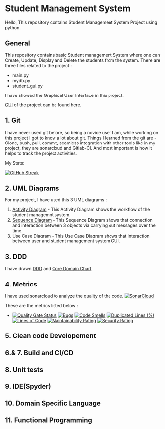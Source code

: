 # Student Management System

Hello,
This repository contains Student Management System Project using python.

## General
This repository contains basic Student management System where one can Create, Update, Display and Delete the students from the system.
There are three files related to the project : 
- main.py
- mydb.py
- student_gui.py

I have showed the Graphical User Interface in this project. 

[GUI](https://github.com/ShrutiPatil2223/Student-Management-System/blob/main/GUI_Screenshot%20.png) of the project can be found here.
 
  
## 1. Git
I have never used git before, so being a novice user I am, while working on this project I got to know a lot about git. 
Things I learned from the git are - Clone, push, pull, commit, seamless integration with other tools like in my project, they are sonarcloud and Gitlab-CI.
And most important is how it helps to track the project activities.

 My Stats:

 [![GitHub Streak](https://github-readme-streak-stats.herokuapp.com/?user=ShrutiPatil2223&theme=cobalt)](https://github.com/ShrutiPatil2223)  

## 2. UML Diagrams 
For my project, I have used this 3 UML diagrams :
1. [Activity Diagram](https://github.com/ShrutiPatil2223/Student-Management-System/blob/0aaf8a70706785e4c1420de90f5653a4911635c3/UML%20diagrams_updated/Activity%20Diagram_update.jpg) - This Activity Diagram shows the workflow of the student managemnt system.
2. [Sequence Diagram](https://github.com/ShrutiPatil2223/Student-Management-System/blob/1cc59052e29656270753d4ac11e6e960a4bb97d3/UML%20diagrams_updated/sequence%20diagram_update.jpg) - This Sequence Diagram shows that connection and interaction between 3 objects via carrying out messages over the time.
3. [Use Case Diagram](https://github.com/ShrutiPatil2223/Student-Management-System/blob/1cc59052e29656270753d4ac11e6e960a4bb97d3/UML%20diagrams_updated/use%20case_update.png) - This Use Case Diagram shows that interaction between user and student management system GUI.

## 3. DDD
I have drawn [DDD](https://github.com/ShrutiPatil2223/Student-Management-System/blob/1cc59052e29656270753d4ac11e6e960a4bb97d3/UML%20diagrams_updated/use%20case_update.png) and 
[Core Domain Chart](https://github.com/ShrutiPatil2223/Student-Management-System/blob/18ca2a030b9d673bbfe34d9b58020f48a31e1f5f/UML%20diagrams_updated/DDD_updated_1.png)


## 4. Metrics
I have used sonarcloud to analyze the quality of the code. [![SonarCloud](https://sonarcloud.io/images/project_badges/sonarcloud-white.svg)](https://sonarcloud.io/summary/new_code?id=ShrutiPatil2223_Student-Management-System)

These are the metrics listed below : 

- [![Quality Gate Status](https://sonarcloud.io/api/project_badges/measure?project=ShrutiPatil2223_Student-Management-System&metric=alert_status)](https://sonarcloud.io/summary/new_code?id=ShrutiPatil2223_Student-Management-System)
[![Bugs](https://sonarcloud.io/api/project_badges/measure?project=ShrutiPatil2223_Student-Management-System&metric=bugs)](https://sonarcloud.io/summary/new_code?id=ShrutiPatil2223_Student-Management-System)
[![Code Smells](https://sonarcloud.io/api/project_badges/measure?project=ShrutiPatil2223_Student-Management-System&metric=code_smells)](https://sonarcloud.io/summary/new_code?id=ShrutiPatil2223_Student-Management-System)
[![Duplicated Lines (%)](https://sonarcloud.io/api/project_badges/measure?project=ShrutiPatil2223_Student-Management-System&metric=duplicated_lines_density)](https://sonarcloud.io/summary/new_code?id=ShrutiPatil2223_Student-Management-System)
[![Lines of Code](https://sonarcloud.io/api/project_badges/measure?project=ShrutiPatil2223_Student-Management-System&metric=ncloc)](https://sonarcloud.io/summary/new_code?id=ShrutiPatil2223_Student-Management-System)
[![Maintainability Rating](https://sonarcloud.io/api/project_badges/measure?project=ShrutiPatil2223_Student-Management-System&metric=sqale_rating)](https://sonarcloud.io/summary/new_code?id=ShrutiPatil2223_Student-Management-System)
[![Security Rating](https://sonarcloud.io/api/project_badges/measure?project=ShrutiPatil2223_Student-Management-System&metric=security_rating)](https://sonarcloud.io/summary/new_code?id=ShrutiPatil2223_Student-Management-System)
## 5. Clean code Developement
## 6.& 7. Build and CI/CD
## 8. Unit tests
## 9. IDE(Spyder)
## 10. Domain Specific Language
## 11. Functional Programming
















